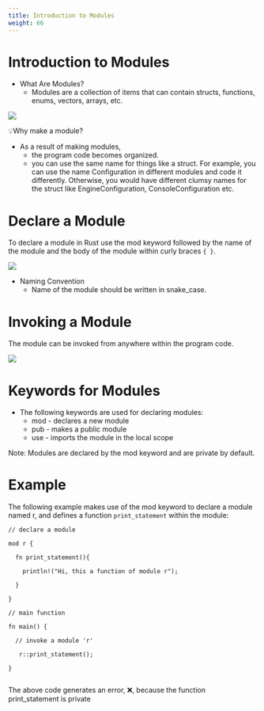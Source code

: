 ```yaml
---
title: Introduction to Modules
weight: 66
---
```


# Introduction to Modules

- What Are Modules? 
  - Modules are a collection of items that can contain structs, functions, enums, vectors, arrays, etc.
  
![](https://raw.githubusercontent.com/sangam14/RustLabs/master/img/module-intro.png)

💡Why make a module?
- As a result of making modules,
  - the program code becomes organized.
  - you can use the same name for things like a struct. For example, you can use the name Configuration in different modules and code it differently.
  Otherwise, you would have different clumsy names for the struct like EngineConfiguration, ConsoleConfiguration etc.
  
# Declare a Module 

To declare a module in Rust use the mod keyword followed by the name of the module and the body of the module within curly braces `{ }`.

![](https://raw.githubusercontent.com/sangam14/RustLabs/master/img/module-syntax.png)

- Naming Convention
  - Name of the module should be written in snake_case.

# Invoking a Module 

The module can be invoked from anywhere within the program code.

![](https://raw.githubusercontent.com/sangam14/RustLabs/master/img/module-syntax-declare.png)

# Keywords for Modules 

- The following keywords are used for declaring modules:
   - mod - declares a new module
   - pub - makes a public module
   - use - imports the module in the local scope
   
Note: Modules are declared by the mod keyword and are private by default.

# Example 

The following example makes use of the mod keyword to declare a module named r, and defines a function `print_statement` within the module:

```
// declare a module

mod r {

  fn print_statement(){

    println!("Hi, this a function of module r");

  }

}

// main function

fn main() {

  // invoke a module 'r'

   r::print_statement();

}


```

 The above code generates an error, ❌, because the function print_statement is private



   
   
   
   
   



  
  
  


